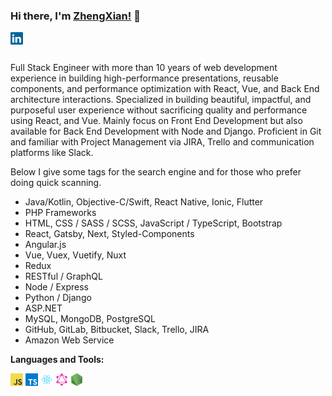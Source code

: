 ### Hi there, I'm [ZhengXian!](https://www.linkedin.com/in/li-zheng-xian/) 👋

<a href="https://www.linkedin.com/in/li-zheng-xian">
  <img align="left" alt="LiZhengXian | Linkedin" width="20px" src="https://raw.githubusercontent.com/DevHabit/DevHabit/master/assets/linkedin.svg" />
</a>

<br />
<br />

Full Stack Engineer with more than 10 years of web development experience in building high-performance presentations, reusable components, and performance optimization with React, Vue, and Back End architecture interactions. Specialized in building beautiful, impactful, and purposeful user experience without sacrificing quality and performance using React, and Vue. Mainly focus on Front End Development but also available for Back End Development with Node and Django. Proficient in Git and familiar with Project Management via JIRA, Trello and communication platforms like Slack.

Below I give some tags for the search engine and for those who prefer doing quick scanning.
- Java/Kotlin, Objective-C/Swift, React Native, Ionic, Flutter
- PHP Frameworks
- HTML, CSS / SASS / SCSS, JavaScript / TypeScript, Bootstrap
- React, Gatsby, Next, Styled-Components
- Angular.js
- Vue, Vuex, Vuetify, Nuxt
- Redux
- RESTful / GraphQL
- Node / Express
- Python / Django
- ASP.NET
- MySQL, MongoDB, PostgreSQL
- GitHub, GitLab, Bitbucket, Slack, Trello, JIRA
- Amazon Web Service

**Languages and Tools:**

<code><img height="20" src="https://raw.githubusercontent.com/github/explore/80688e429a7d4ef2fca1e82350fe8e3517d3494d/topics/javascript/javascript.png"></code>
<code><img height="20" src="https://raw.githubusercontent.com/github/explore/80688e429a7d4ef2fca1e82350fe8e3517d3494d/topics/typescript/typescript.png"></code>
<code><img height="20" src="https://raw.githubusercontent.com/github/explore/80688e429a7d4ef2fca1e82350fe8e3517d3494d/topics/react/react.png"></code>
<code><img height="20" src="https://raw.githubusercontent.com/github/explore/5c058a388828bb5fde0bcafd4bc867b5bb3f26f3/topics/graphql/graphql.png"></code>
<code><img height="20" src="https://raw.githubusercontent.com/github/explore/80688e429a7d4ef2fca1e82350fe8e3517d3494d/topics/nodejs/nodejs.png"></code>

<!-- _NOTE: Top languages does not indicate my skill level or something like that, it's a github metric of which languages i have the most code on github, it's a new feature of [github-readme-stats](https://github.com/anuraghazra/github-readme-stats)_ -->

<!-- <img align="center" src="https://github-readme-stats.vercel.app/api?username=DevHabit&show_icons=true&include_all_commits=true&theme=material-palenight" alt="DevHabit's github stats" /> -->
<!-- <img align="center" src="https://github-readme-stats.vercel.app/api/top-langs/?username=DevHabit&layout=compact&theme=material-palenight" /> -->

<!-- <a href="https://github.com/anuraghazra/github-readme-stats">
  <img align="center" src="https://github-readme-stats.vercel.app/api/pin/?username=DevHabit&repo=github-readme-stats&theme=material-palenight" />
</a>
<a href="https://github.com/anuraghazra/anuraghazra.github.io">
  <img align="center" src="https://github-readme-stats.vercel.app/api/pin/?username=anuraghazra&repo=anuraghazra.github.io&theme=material-palenight" />
</a> -->

<!-- [![S.ZHeng's Weektime stats](https://github-readme-stats.vercel.app/api/wakatime?username=DevHabit)](https://github.com/anuraghazra/github-readme-stats) -->

